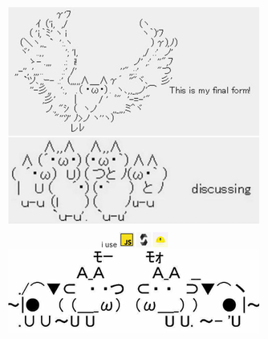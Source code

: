 <img src="./assets/banner1.jpg" width="500px" > <img src="./assets/banner2.jpg" width="500px" >

<div align="center">i use <img src="./assets/js.jpg" alt="js" width="30px"> <img src="./assets/sol.jpg" alt="solidity" width="30px"> <img src="./assets/hardhat.jpeg" alt="hardhat" width="30px"> </div>

<img src="./assets/banner3.jpg" width="500px"> 

[comment]: <> (<img src="./assets/banner4.jpg" height="167px" >)
